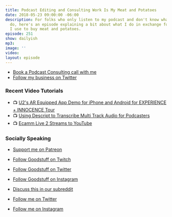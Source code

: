 ```yaml
---
title: Podcast Editing and Consulting Work Is My Meat and Potatoes
date: 2018-05-23 09:00:00 -06:00
description: For folks who only listen to my podcast and don't know what I actually
  do, here's an episode explaining a bit about what I do in exchange for money which
  I use to buy meat and potatoes.
episode: 251
show: dailyish
mp3: 
image: ''
video: 
layout: episode
---
```


* [Book a Podcast Consulting call with me](https://calendly.com/ichris/podcast-consulting-call)
* [Follow my business on Twitter](https://twitter.com/lemonproduction)


### Recent Video Tutorials

* 📺 [U2's AR Equipped App Demo for iPhone and Android for EXPERIENCE + INNOCENCE Tour](https://www.youtube.com/edit?o=U&video_id=soaHtV10Seo)
* 📺 [Using Descript to Transcribe Multi Track Audio for Podcasters](https://www.youtube.com/watch?v=wRWttnLOQiE)
* 📺 [Ecamm Live 2 Streams to YouTube](https://www.youtube.com/watch?v=lpr267l4VDM)

### Socially Speaking

* [Support me on Patreon](https://www.patreon.com/ichris)

* [Follow Goodstuff on Twitch](https://www.twitch.tv/goodstuff_fm)
* [Follow Goodstuff on Twitter](https://twitter.com/goodstufffm)
* [Follow Goodstuff on Instagram](https://www.instagram.com/goodstuff_fm/)
* [Discuss this in our subreddit](https://www.reddit.com/r/Goodstuff_fm/)

* [Follow me on Twitter](https://www.twitter.com/ichris)
* [Follow me on Instagram](https://www.instagram.com/ichrisv2/)
